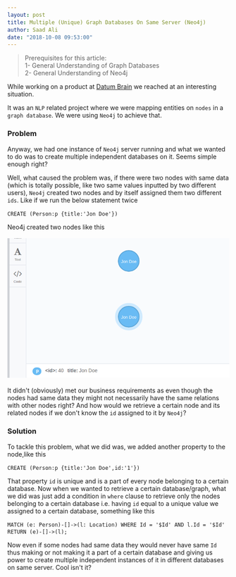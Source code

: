 ```yaml
---
layout: post
title: Multiple (Unique) Graph Databases On Same Server (Neo4j)
author: Saad Ali
date: "2018-10-08 09:53:00"
---
```

> Prerequisites for this article:<br>
>1- General Understanding of Graph Databases<br>
>2- General Understanding of Neo4j<br>

While working on a product at [Datum Brain](https://www.datumbrain.com/) we reached at an interesting situation.

It was an `NLP` related project where we were mapping entities on `nodes` in a `graph database`. We were using `Neo4j` to achieve that.

### Problem
Anyway, we had one instance of `Neo4j` server running and what we wanted to do was to create multiple independent databases on it. Seems simple enough right?

Well, what caused the problem was, if there were two nodes with same data (which is totally possible, like two same values inputted by two different users), `Neo4j` created two nodes and by itself assigned them two different `ids`. Like if we run the below statement twice
```
CREATE (Person:p {title:'Jon Doe'})
```
Neo4j created two nodes like this <br><br>
![](/post-assests/neo4j_bolt.png)
<br><br>
It didn't (obviously) met our business requirements as even though the nodes had same data they might not necessarily have the same relations with other nodes right? And how would we retrieve a certain node and its related nodes if we don't know the `id` assigned to it by `Neo4j`?

### Solution
To tackle this problem, what we did was, we added another property to the node,like this
```
CREATE (Person:p {title:'Jon Doe',id:'1'})
```
That property `id` is unique and is a part of every node belonging to a certain database. Now when we wanted to retrieve a certain database/graph, what we did was just add a condition in `where` clause to retrieve only the nodes belonging to a certain database i.e. having `id` equal to a unique value we assigned to a certain database, something like this
```
MATCH (e: Person)-[]->(l: Location) WHERE Id = '$Id' AND l.Id = '$Id' RETURN (e)-[]->(l);
```
Now even if some nodes had same data they would never have same `Id` thus making or not making it a part of a certain database and giving us power to create multiple independent instances of it in different databases on same server. Cool isn't it?

